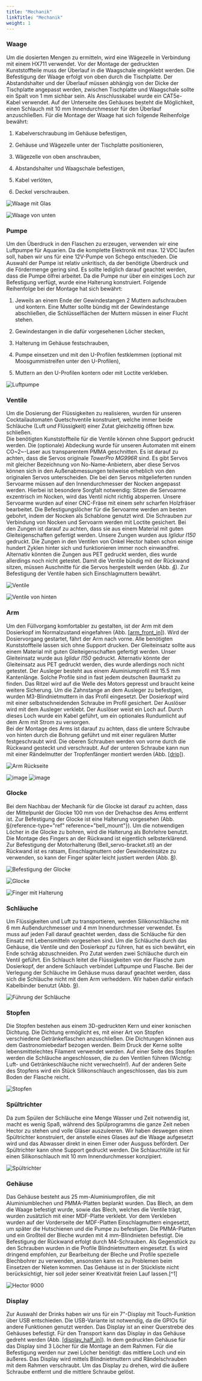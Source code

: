 ```yaml
---
title: "Mechanik"
linkTitle: "Mechanik"
weight: 1
---
```


### Waage

Um die dosierten Mengen zu ermitteln, wird eine Wägezelle in Verbindung
mit einem HX711 verwendet. Vor der Montage der gedruckten
Kunststoffteile muss der Überlauf in die Waagschale eingeklebt werden.
Die Befestigung der Waage erfolgt von oben durch die Tischplatte. Der
Abstandshalter und der Überlauf müssen abhängig von der Dicke der
Tischplatte angepasst werden, zwischen Tischplatte und Waagschale sollte
ein Spalt von 1 mm sichbar sein. Als Anschlusskabel wurde ein
CAT5e-Kabel verwendet. Auf der Unterseite des Gehäuses besteht die
Möglichkeit, einen Schlauch mit 10 mm Innendurchmesser für den Überlauf
anzuschließen. Für die Montage der Waage hat sich folgende Reihenfolge
bewährt:

1.  Kabelverschraubung im Gehäuse befestigen,

2.  Gehäuse und Wägezelle unter der Tischplatte positionieren,

3.  Wägezelle von oben anschrauben,

4.  Abstandshalter und Waagschale befestigen,

5.  Kabel verlöten,

6.  Deckel verschrauben.

![Waage mit Glas](/images/scale_glass.JPG)

![Waage von unten](/images/scale_bottom.JPG)

### Pumpe

Um den Überdruck in den Flaschen zu erzeugen, verwenden wir eine
Luftpumpe für Aquarien. Da die komplette Elektronik mit max. 12 VDC
laufen soll, haben wir uns für eine 12V-Pumpe von Schego entschieden.
Die Auswahl der Pumpe ist relativ unkritisch, da der benötigte Überdruck
und die Fördermenge gering sind. Es sollte lediglich darauf geachtet
werden, dass die Pumpe ölfrei arbeitet. Da die Pumpe nur über ein
einziges Loch zur Befestigung verfügt, wurde eine Halterung konstruiert.
Folgende Reihenfolge bei der Montage hat sich bewährt:

1.  Jeweils an einem Ende der Gewindestangen 2 Muttern aufschrauben und
    kontern. Eine Mutter sollte bündig mit der Gewindestange
    abschließen, die Schlüsselflächen der Muttern müssen in einer Flucht
    stehen.

2.  Gewindestangen in die dafür vorgesehenen Löcher stecken,

3.  Halterung im Gehäuse festschrauben,

4.  Pumpe einsetzen und mit den U-Profilen festklemmen (optional mit
    Moosgummistreifen unter den U-Profilen),

5.  Muttern an den U-Profilen kontern oder mit Loctite verkleben.

![Luftpumpe](/images/pump.JPG)

### Ventile

Um die Dosierung der Flüssigkeiten zu realisieren, wurden für unseren
Cocktailautomaten Quetschventile konstruiert, welche immer beide
Schläuche (Luft *und* Flüssigkeit) einer Zutat gleichzeitig öffnen bzw.
schließen.\
Die benötigten Kunststoffteile für die Ventile können ohne Support
gedruckt werden. Die (optionale) Abdeckung wurde für unseren Automaten
mit einem CO~2~-Laser aus transparentem PMMA geschnitten. Es ist darauf
zu achten, dass die Servos originale *TowerPro MG996R* sind. Es gibt
Servos mit gleicher Bezeichnung von No-Name-Anbietern, aber diese Servos
können sich in den Außenabmessungen teilweise erheblich von den
originalen Servos unterscheiden. Die bei den Servos mitgelieferten
runden Servoarme müssen auf den Innendurchmesser der Nocken angepasst
werden. Hierbei ist besondere Sorgfalt notwendig: Sitzen die Servoarme
exzentrisch im Nocken, wird das Ventil nicht richtig absperren. Unsere
Servoarme wurden auf einer CNC-Fräse mit einem sehr scharfen Holzfräser
bearbeitet. Die Befestigungslöcher für die Servoarme werden am besten
gebohrt, indem der Nocken als Schablone genutzt wird. Die Schrauben zur
Verbindung von Nocken und Servoarm werden mit Loctite gesichert. Bei den
Zungen ist darauf zu achten, dass sie aus einem Material mit guten
Gleiteigenschaften gefertigt werden. Unsere Zungen wurden aus *Iglidur
I150* gedruckt. Die Zungen in den Ventilen von Onkel Hector haben schon
einige hundert Zyklen hinter sich und funktionieren immer noch
einwandfrei. Alternativ könnten die Zungen aus PET gedruckt werden, dies
wurde allerdings noch nicht getestet. Damit die Ventile bündig mit der
Rückwand sitzen, müssen Auschnitte für die Servos hergestellt werden
(Abb. [4](#valve_rear)).
Zur Befestigung der Ventile haben sich Einschlagmuttern bewährt.

![Ventile](/images/valve_front.JPG)

![Ventile von hinten](/images/valve_rear.JPG)

### Arm

Um den Füllvorgang komfortabler zu gestalten, ist der Arm mit dem
Dosierkopf im Normalzustand eingefahren (Abb.
[\[arm_front_in\]](#arm_front_in)). Wird der Dosiervorgang gestartet, fährt der
Arm nach vorne. Alle benötigten Kunststoffteile lassen sich ohne Support
drucken. Der Gleiteinsatz sollte aus einem Material mit guten
Gleiteigenschaften gefertigt werden. Unser Gleiteinsatz wurde aus
*Iglidur I150* gedruckt. Alternativ könnte der Gleiteinsatz aus PET
gedruckt werden, dies wurde allerdings noch nicht getestet. Der Ausleger
besteht aus einem Aluminiumprofil mit 15.5 mm Kantenlänge. Solche
Profile sind in fast jedem deutschen Baumarkt zu finden. Das Ritzel wird
auf die Welle des Motors gepresst und braucht keine weitere Sicherung.
Um die Zahnstange an dem Ausleger zu befestigen, wurden
M3-Blindnietmuttern in das Profil eingesetzt. Der Dosierkopf wird mit
einer selbstschneidenden Schraube im Profil gesichert. Der Auslöser wird
mit dem Ausleger verklebt. Der Auslöser weist ein Loch auf. Durch dieses
Loch wurde ein Kabel geführt, um ein optionales Rundumlicht auf dem Arm
mit Strom zu versorgen.\
Bei der Montage des Arms ist darauf zu achten, dass die untere Schraube
von hinten durch die Bohrung geführt und mit einer regulären Mutter
festgeschraubt wird. Die oberen Schrauben werden von vorne durch die
Rückwand gesteckt und verschraubt. Auf der unteren Schraube kann nun mit
einer Rändelmutter der Tropfenfänger montiert werden (Abb.
[\[drip\]](#drip)).

![Arm Rückseite](/images/arm_rear.jpg)

![image](/images/nodrip.JPG)
![image](/images/yodrip.JPG)

### Glocke

Bei dem Nachbau der Mechanik für die Glocke ist darauf zu achten, dass
der Mittelpunkt der Glocke 100 mm von der Drehachse des Arms entfernt
ist. Zur Befestigung der Glocke ist eine Halterung vorgesehen (Abb.
[6](#bell_mount){reference-type="ref" reference="bell_mount"}). Um die
notwendigen Löcher in die Glocke zu bohren, wird die Halterung als
Bohrlehre benutzt. Die Montage des Fingers an der Rückwand ist
eigentlich selbsterklärend. Zur Befestigung der Motorhalterung
(Bell_servo-bracket.stl) an der Rückwand ist es ratsam, Einschlagmuttern
oder Gewindeeinsätze zu verwenden, so kann der Finger später leicht
justiert werden (Abb. [8](#finger)).

![Befestigung der Glocke](/images/bell_mount.JPG)

![Glocke](/images/bell.jpg)

![Finger mit Halterung](/images/finger.JPG)

### Schläuche

Um Flüssigkeiten und Luft zu transportieren, werden Silikonschläuche mit
6 mm Außendurchmesser und 4 mm Innendurchmesser verwendet. Es muss auf
jeden Fall darauf geachtet werden, dass die Schläuche für den Einsatz
mit Lebensmitteln vorgesehen sind. Um die Schläuche durch das Gehäuse,
die Ventile und den Dosierkopf zu führen, hat es sich bewährt, ein Ende
schräg abzuschneiden. Pro Zutat werden zwei Schläuche durch ein Ventil
geführt. Ein Schlauch leitet die Flüssigkeiten von der Flasche zum
Dosierkopf, der andere Schlauch verbindet Luftpumpe und Flasche. Bei der
Verlegung der Schläuche im Gehäuse muss darauf geachtet werden, dass
sich die Schläuche nicht mit dem Arm verheddern. Wir haben dafür einfach
Kabelbinder benutzt (Abb. [9](#hoses)).

![Führung der Schläuche](/images/hoses.JPG)

### Stopfen

Die Stopfen bestehen aus einem 3D-gedruckten Kern und einer konischen
Dichtung. Die Dichtung ermöglicht es, mit einer Art von Stopfen
verschiedene Getränkeflaschen anzuschließen. Die Dichtungen können aus
dem Gastronomiebedarf bezogen werden. Beim Druck der Kerne sollte
lebensmittelechtes Filament verwendet werden. Auf einer Seite des
Stopfen werden die Schläuche angeschlossen, die zu den Ventilen führen
(Wichtig: Luft- und Getränkeschläuche nicht verwechseln!). Auf der
anderen Seite des Stopfens wird ein Stück Silikonschlauch angeschlossen,
das bis zum Boden der Flasche reicht.

![Stopfen](/images/plugs.JPG)

### Spültrichter

Da zum Spülen der Schläuche eine Menge Wasser und Zeit notwendig ist,
macht es wenig Spaß, während des Spülprogramms die ganze Zeit neben
Hector zu stehen und volle Gläser auszuleeren. Wir haben deswegen einen
Spültrichter konstruiert, der anstelle eines Glases auf die Waage
aufgesetzt wird und das Abwasser direkt in einen Eimer oder Ausguss
befördert. Der Spültrichter kann ohne Support gedruckt werden. Die
Schlauchtülle ist für einen Silikonschlauch mit 10 mm Innendurchmesser
konzipiert.

![Spültrichter](/images/funnel.JPG)

### Gehäuse

Das Gehäuse besteht aus 25 mm-Aluminiumprofilen, die mit
Aluminiumblechen und PMMA-Platten beplankt wurden. Das Blech, an dem die
Waage befestigt wurde, sowie das Blech, welches die Ventile trägt,
wurden zusätzlich mit einer MDF-Platte verklebt. Vor dem Verkleben
wurden auf der Vorderseite der MDF-Platten Einschlagmuttern eingesetzt,
um später die Hutschienen und die Pumpe zu befestigen. Die PMMA-Platten
und ein Großteil der Bleche wurden mit 4 mm-Blindnieten befestigt. Die
Befestigung der Rückwand erfolgt durch M4-Schrauben. Als Gegenstück zu
den Schrauben wurden in die Profile Blindnietmuttern eingesetzt. Es wird
dringend empfohlen, zur Bearbeitung der Bleche und Profile spezielle
Blechbohrer zu verwenden, ansonsten kann es zu Problemen beim Einsetzen
der Nieten kommen. Das Gehäuse ist in der Stückliste nicht
berücksichtigt, hier soll jeder seiner Kreativität freien Lauf
lassen.[^1]

![Hector 9000](/images/hector9000.JPG)

### Display

Zur Auswahl der Drinks haben wir uns für ein 7"-Display mit
Touch-Funktion über USB entschieden. Die USB-Variante ist notwendig, da
die GPIOs für andere Funktionen genutzt werden. Das Display ist an einer
Querstrebe des Gehäuses befestigt. Für den Transport kann das Display in
das Gehäuse gedreht werden (Abb.
[\[display_half_in\]](#display_half_in)). In dem gedruckten Gehäuse für das Display
sind 3 Löcher für die Montage an dem Rahmen. Für die Befestigung werden
nur zwei Löcher benötigt: das mittlere Loch und ein äußeres. Das Display
wird mittels Blindnietmuttern und Rändelschrauben mit dem Rahmen
verschraubt. Um das Display zu drehen, wird die äußere Schraube entfernt
und die mittlere Schraube gelöst.
